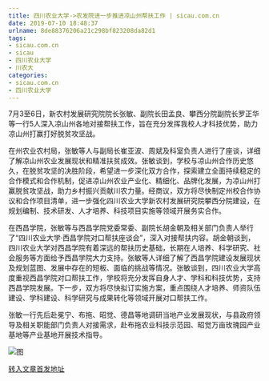 ```yaml
---
title: 四川农业大学->农发院进一步推进凉山州帮扶工作 | sicau.com.cn
date: 2019-07-10 18:48:37
urlname: 8de88376206a21c298bf823208da82d1
tags: 
- sicau.com.cn
- sicau
- 四川农业大学
- 川农大
categories:
- sicau.com.cn
- 四川农业大学
---
```



7月3至6日，新农村发展研究院院长张敏、副院长田孟良、攀西分院副院长罗正华等一行5人深入凉山州各地对接帮扶工作，旨在充分发挥我校人才科技优势，助力凉山州打赢打好脱贫攻坚战。

在州农业农村局，张敏等人与副局长崔亚波、周斌及科室负责人进行了座谈，详细了解凉山州农业发展现状和精准扶贫成效。张敏谈到，学校与凉山州合作历史悠久，在脱贫攻坚的决胜阶段，希望进一步深化双方合作，探索建立全面持续稳定的合作模式和合作机制，促进凉山州农业产业化、精细化、品牌化发展，为凉山州打赢脱贫攻坚战，助力乡村振兴贡献川农力量。经商议，双方将尽快制定州校合作协议和合作项目清单，进一步强化四川农业大学新农村发展研究院攀西分院建设，在规划编制、技术研发、人才培养、科技项目实施等领域开展务实合作。

在西昌学院，张敏等与西昌学院党委常委、副院长胡金朝及相关部门负责人举行了“四川农业大学·西昌学院对口帮扶座谈会”，深入对接帮扶内容。胡金朝谈到，四川农业大学对西昌学院有着深远的帮扶历史基础，长期在人培养、科学研究、社会服务等方面给予西昌学院大力支持。张敏等人详细了解了西昌学院建设发展现状及规划蓝图、发展中存在的短板、面临的挑战等情况。张敏谈到，四川农业大学高度重视西昌学院对口帮扶工作，学校将充分发挥自身人才、学科和科技优势，支持西昌学院发展。下一步，双方将尽快拟订实施方案，重点围绕人才培养、师资队伍建设、学科建设、科学研究与成果转化等领域开展对口帮扶工作。

张敏一行先后赴冕宁、布拖、昭觉、德昌等地调研当地产业发展现状，与县政府领导及相关职能部门负责人对接需求，赴布拖农业科技示范园、昭觉万亩玫瑰园产业基地等产业基地开展技术指导。



![图](https://news.sicau.edu.cn/__local/7/D1/2C/E38ECC52B34E4F00AA328A884E7_DCCAEB73_1BDB2.png)

[转入文章首发地址](https://news.sicau.edu.cn/info/1078/52515.htm)